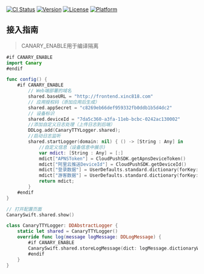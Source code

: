 [![CI Status](https://img.shields.io/travis/BinaryParadise/Canary.svg?style=flat)](https://travis-ci.org/BinaryParadise/Canary)
[![Version](https://img.shields.io/cocoapods/v/Canary.svg?style=flat)](https://cocoapods.org/pods/Canary)
[![License](https://img.shields.io/cocoapods/l/Canary.svg?style=flat)](https://cocoapods.org/pods/Canary)
[![Platform](https://img.shields.io/cocoapods/p/Canary.svg?style=flat)](https://cocoapods.org/pods/Canary)

## 接入指南

> CANARY_ENABLE用于编译隔离

```swift
#if CANARY_ENABLE
import Canary
#endif

func config() {
    #if CANARY_ENABLE
        // Web端部署的域名
        shared.baseURL = "http://frontend.xinc818.com"
        // 应用授权码（添加应用后生成）
        shared.appSecret = "c8269eb66def959332fb0ddb1b5d4dc2"
        // 设备标识
        shared.deviceId = "7da5c360-a3fa-11eb-bcbc-0242ac130002"
        //添加自定义日志处理（上传日志到后端）
        DDLog.add(CanaryTTYLogger.shared);
        //启动日志监听
        shared.startLogger(domain: nil) { () -> [String : Any] in
            //自定义信息（设备信息中展示)
            var mdict: [String : Any] = [:]
            mdict["APNSToken"] = CloudPushSDK.getApnsDeviceToken()
            mdict["阿里云推送DeviceId"] = CloudPushSDK.getDeviceId()
            mdict["登录数据"] = UserDefaults.standard.dictionary(forKey: "VIP8.com_UserInfoDic")
            mdict["游客数据"] = UserDefaults.standard.dictionary(forKey: "VIP8.com_VisitorInfoDic")
            return mdict;
        }
    #endif
}
```

```swift
// 打开配置页面
CanarySwift.shared.show()
```

```swift
class CanaryTTYLogger: DDAbstractLogger {
    static let shared = CanaryTTYLogger()
    override func log(message logMessage: DDLogMessage) {
        #if CANARY_ENABLE
        CanarySwift.shared.storeLogMessage(dict: logMessage.dictionaryWithValues(forKeys: StoreLogKeys), timestamp: logMessage.timestamp.timeIntervalSince1970)
        #endif
    }
}
```
